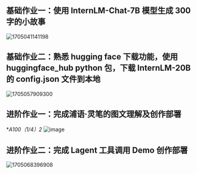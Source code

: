 ## 基础作业一：使用 InternLM-Chat-7B 模型生成 300 字的小故事
![1705041141198](https://github.com/GuoYiFantastic/InternLM_training_camp/assets/130634988/3ba81735-40c0-42be-833b-f6f49a0ade23)

## 基础作业二：熟悉 hugging face 下载功能，使用 huggingface_hub python 包，下载 InternLM-20B 的 config.json 文件到本地
![1705057909300](https://github.com/GuoYiFantastic/InternLM_training_camp/assets/130634988/87454171-fe7a-4ee0-bc97-1e4597810b93)

## 进阶作业一：完成浦语·灵笔的图文理解及创作部署
**A100（1/4）*2**
![image](https://github.com/GuoYiFantastic/InternLM_training_camp/assets/130634988/4db878e8-5571-4fd5-9075-46838c31bd53)


## 进阶作业二：完成 Lagent 工具调用 Demo 创作部署
![1705068396908](https://github.com/GuoYiFantastic/InternLM_training_camp/assets/130634988/2228459d-15f2-46cd-a4fc-32d17542d5df)




